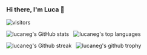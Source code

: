 ### Hi there, I'm Luca 👋

<!-- Here are some ideas to get you started:

- 🔭 I’m currently working on ...
- 🌱 I’m currently learning ...
- 👯 I’m looking to collaborate on ...
- 🤔 I’m looking for help with ...
- 💬 Ask me about ...
- 📫 How to reach me: ...
- 😄 Pronouns: ...
- ⚡ Fun fact: ...
-->

![visitors](https://visitor-badge.glitch.me/badge?page_id=lucaneg.lucaneg)

![lucaneg's GitHub stats](https://github-readme-stats.vercel.app/api?username=lucaneg&show_icons=true&hide_border=true&count_private=true&include_all_commits=true&theme=algolia) 
&nbsp;&nbsp;![lucaneg's top languages](https://github-readme-stats.vercel.app/api/top-langs/?username=lucaneg&&layout=compact&hide_border=true&theme=algolia&count_private=true&include_all_commits=true)

![lucaneg's Github streak](https://github-readme-streak-stats.herokuapp.com/?user=lucaneg&theme=algolia&hide_border=true)
&nbsp;&nbsp;![lucaneg's github trophy](https://github-profile-trophy.vercel.app/?username=lucaneg&theme=juicyfresh&no-frame=true&no-bg=true&row=2&column=3)
